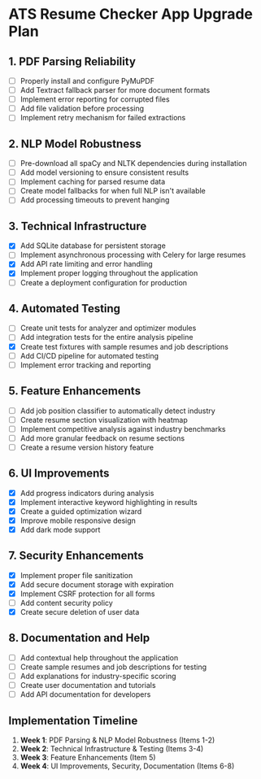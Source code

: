# ATS Resume Checker App Upgrade Plan

## 1. PDF Parsing Reliability
- [ ] Properly install and configure PyMuPDF
- [ ] Add Textract fallback parser for more document formats
- [ ] Implement error reporting for corrupted files
- [ ] Add file validation before processing
- [ ] Implement retry mechanism for failed extractions

## 2. NLP Model Robustness
- [ ] Pre-download all spaCy and NLTK dependencies during installation
- [ ] Add model versioning to ensure consistent results
- [ ] Implement caching for parsed resume data
- [ ] Create model fallbacks for when full NLP isn't available
- [ ] Add processing timeouts to prevent hanging

## 3. Technical Infrastructure
- [x] Add SQLite database for persistent storage
- [ ] Implement asynchronous processing with Celery for large resumes
- [x] Add API rate limiting and error handling
- [x] Implement proper logging throughout the application
- [ ] Create a deployment configuration for production

## 4. Automated Testing
- [ ] Create unit tests for analyzer and optimizer modules
- [ ] Add integration tests for the entire analysis pipeline
- [x] Create test fixtures with sample resumes and job descriptions
- [ ] Add CI/CD pipeline for automated testing
- [ ] Implement error tracking and reporting

## 5. Feature Enhancements
- [ ] Add job position classifier to automatically detect industry
- [ ] Create resume section visualization with heatmap
- [ ] Implement competitive analysis against industry benchmarks
- [ ] Add more granular feedback on resume sections
- [ ] Create a resume version history feature

## 6. UI Improvements
- [x] Add progress indicators during analysis
- [x] Implement interactive keyword highlighting in results
- [x] Create a guided optimization wizard
- [x] Improve mobile responsive design
- [x] Add dark mode support

## 7. Security Enhancements
- [x] Implement proper file sanitization
- [x] Add secure document storage with expiration
- [x] Implement CSRF protection for all forms
- [ ] Add content security policy
- [x] Create secure deletion of user data

## 8. Documentation and Help
- [ ] Add contextual help throughout the application
- [ ] Create sample resumes and job descriptions for testing
- [ ] Add explanations for industry-specific scoring
- [ ] Create user documentation and tutorials
- [ ] Add API documentation for developers

## Implementation Timeline
1. **Week 1**: PDF Parsing & NLP Model Robustness (Items 1-2)
2. **Week 2**: Technical Infrastructure & Testing (Items 3-4)
3. **Week 3**: Feature Enhancements (Item 5)
4. **Week 4**: UI Improvements, Security, Documentation (Items 6-8) 